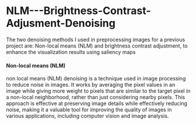 # NLM---Brightness-Contrast-Adjusment-Denoising
The two denoising methods I used in preprocessing images for a previous project are: Non-local means (NLM) and brightness contrast adjustment, to enhance the visualization results using saliency maps
#### Non-local means (NLM) 
non local means (NLM) denoising is a technique used in image processing to reduce noise in images. It works by averaging the pixel values in an image while giving more weight to pixels that are similar to the target pixel in a non-local neighborhood, rather than just considering nearby pixels. This approach is effective at preserving image details while effectively reducing noise, making it a valuable tool for improving the quality of images in various applications, including computer vision and image analysis.

###
